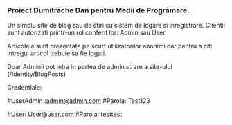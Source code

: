 ### Proiect Dumitrache Dan pentru Medii de Programare.
Un simplu site de blog sau de stiri cu sistem de logare si inregistrare. Clientii sunt autorizati printr-un rol conferit lor: Admin sau User.

Articolele sunt prezentate pe scurt utilizatorilor anonimi dar pentru a citi intregul articol trebuie sa fie logati.

Doar Adminii pot intra in partea de administrare a site-ului (/Identity/BlogPosts)

Credentiale: 

#UserAdmin :admin@admin.com
#Parola: Test123

#User: User@user.com
#Parola: testtest



